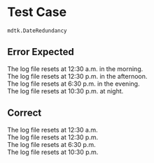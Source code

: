 # Test Case

    mdtk.DateRedundancy

## Error Expected

The log file resets at 12:30 a.m. in the morning.  
The log file resets at 12:30 p.m. in the afternoon.  
The log file resets at 6:30 p.m. in the evening.  
The log file resets at 10:30 p.m. at night.  

## Correct

The log file resets at 12:30 a.m.  
The log file resets at 12:30 p.m.  
The log file resets at 6:30 p.m.  
The log file resets at 10:30 p.m.  
